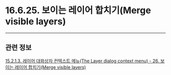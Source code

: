 # 16.6.25. 보이는 레이어 합치기(Merge visible layers)

***

## 관련 정보

[15.2.1.3. 레이어 대화상자 컨텍스트 메뉴(The Layer dialog context menu) - 26. 보이는 레이어 합치기(Merge visible layers)](./15-02-01-03-the_layer_dialog_context_menu.md#15-02-01-03-s26)
